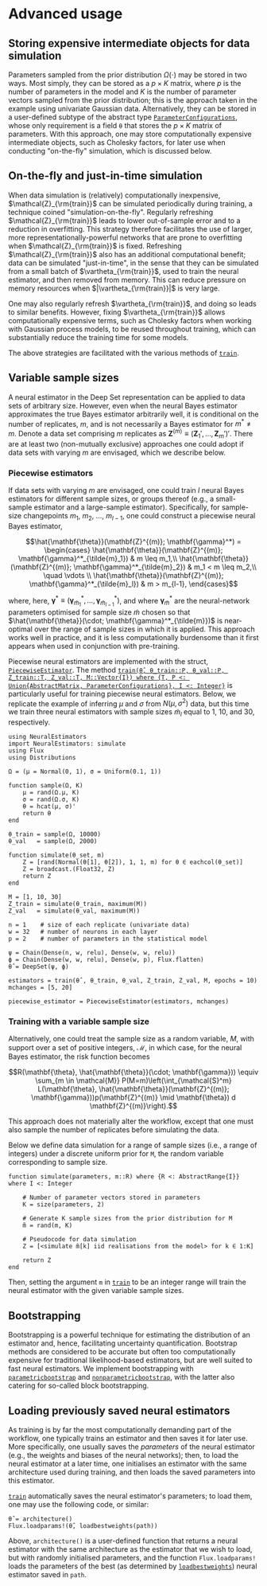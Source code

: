 # Advanced usage

## Storing expensive intermediate objects for data simulation

Parameters sampled from the prior distribution $\Omega(\cdot)$ may be stored in two ways. Most simply, they can be stored as a $p \times K$ matrix, where $p$ is the number of parameters in the model and $K$ is the number of parameter vectors sampled from the prior distribution; this is the approach taken in the example using univariate Gaussian data. Alternatively, they can be stored in a user-defined subtype of the abstract type [`ParameterConfigurations`](@ref), whose only requirement is a field `θ` that stores the $p \times K$ matrix of parameters. With this approach, one may store computationally expensive intermediate objects, such as Cholesky factors, for later use when conducting "on-the-fly" simulation, which is discussed below.

## On-the-fly and just-in-time simulation

When data simulation is (relatively) computationally inexpensive, $\mathcal{Z}_{\rm{train}}$ can be simulated periodically during training, a technique coined "simulation-on-the-fly". Regularly refreshing $\mathcal{Z}_{\rm{train}}$ leads to lower out-of-sample error and to a reduction in overfitting. This strategy therefore facilitates the use of larger, more representationally-powerful networks that are prone to overfitting when $\mathcal{Z}_{\rm{train}}$ is fixed. Refreshing $\mathcal{Z}_{\rm{train}}$ also has an additional computational benefit; data can be simulated "just-in-time", in the sense that they can be simulated from a small batch of $\vartheta_{\rm{train}}$, used to train the neural estimator, and then removed from memory. This can reduce pressure on memory resources when $|\vartheta_{\rm{train}}|$ is very large.

One may also regularly refresh $\vartheta_{\rm{train}}$, and doing so leads to similar benefits. However, fixing $\vartheta_{\rm{train}}$ allows computationally expensive terms, such as Cholesky factors when working with Gaussian process models, to be reused throughout training, which can substantially reduce the training time for some models.  

The above strategies are facilitated with the various methods of [`train`](@ref).


## Variable sample sizes

A neural estimator in the Deep Set representation can be applied to data sets of arbitrary size. However, even when the neural Bayes estimator approximates the true Bayes estimator arbitrarily well, it is conditional on the number of replicates, $m$, and is not necessarily a Bayes estimator for $m^* \ne m$. Denote a data set comprising $m$ replicates as $\mathbf{Z}^{(m)} \equiv (\mathbf{Z}_1', \dots, \mathbf{Z}_m')'$. There are at least two (non-mutually exclusive) approaches one could adopt if data sets with varying $m$ are envisaged, which we describe below.

### Piecewise estimators

If data sets with varying $m$ are envisaged, one could train $l$ neural Bayes estimators for different sample sizes, or groups thereof (e.g., a small-sample estimator and a large-sample estimator).
 Specifically, for sample-size changepoints $m_1$, $m_2$, $\dots$, $m_{l-1}$, one could construct a piecewise neural Bayes estimator,
```math
\hat{\mathbf{\theta}}(\mathbf{Z}^{(m)}; \mathbf{\gamma}^*)
=
\begin{cases}
\hat{\mathbf{\theta}}(\mathbf{Z}^{(m)}; \mathbf{\gamma}^*_{\tilde{m}_1}) & m \leq m_1,\\
\hat{\mathbf{\theta}}(\mathbf{Z}^{(m)}; \mathbf{\gamma}^*_{\tilde{m}_2}) & m_1 < m \leq m_2,\\
\quad \vdots \\
\hat{\mathbf{\theta}}(\mathbf{Z}^{(m)}; \mathbf{\gamma}^*_{\tilde{m}_l}) & m > m_{l-1},
\end{cases}
```
where, here, $\mathbf{\gamma}^* \equiv (\mathbf{\gamma}^*_{\tilde{m}_1}, \dots, \mathbf{\gamma}^*_{\tilde{m}_{l-1}})$, and where $\mathbf{\gamma}^*_{\tilde{m}}$ are the neural-network parameters optimised for sample size $\tilde{m}$ chosen so that $\hat{\mathbf{\theta}}(\cdot; \mathbf{\gamma}^*_{\tilde{m}})$ is near-optimal over the range of sample sizes in which it is applied.
This approach works well in practice, and it is less computationally burdensome than it first appears when used in conjunction with pre-training.

Piecewise neural estimators are implemented with the struct, [`PiecewiseEstimator`](@ref). The method [`train(θ̂, θ_train::P, θ_val::P, Z_train::T, Z_val::T, M::Vector{I}) where {T, P <: Union{AbstractMatrix, ParameterConfigurations}, I <: Integer}`](@ref) is particularly useful for training piecewise neural estimators. Below, we replicate the example of inferring $\mu$ and $\sigma$ from $N(\mu, \sigma^2)$ data, but this time we train three neural estimators with sample sizes $\tilde{m}_l$ equal to 1, 10, and 30, respectively.   

```
using NeuralEstimators
import NeuralEstimators: simulate
using Flux
using Distributions

Ω = (μ = Normal(0, 1), σ = Uniform(0.1, 1))

function sample(Ω, K)
	μ = rand(Ω.μ, K)
	σ = rand(Ω.σ, K)
	θ = hcat(μ, σ)'
	return θ
end

θ_train = sample(Ω, 10000)
θ_val   = sample(Ω, 2000)

function simulate(θ_set, m)
	Z = [rand(Normal(θ[1], θ[2]), 1, 1, m) for θ ∈ eachcol(θ_set)]
	Z = broadcast.(Float32, Z)
	return Z
end

M = [1, 10, 30]
Z_train = simulate(θ_train, maximum(M))
Z_val   = simulate(θ_val, maximum(M))

n = 1    # size of each replicate (univariate data)
w = 32   # number of neurons in each layer
p = 2    # number of parameters in the statistical model

ψ = Chain(Dense(n, w, relu), Dense(w, w, relu))
ϕ = Chain(Dense(w, w, relu), Dense(w, p), Flux.flatten)
θ̂ = DeepSet(ψ, ϕ)

estimators = train(θ̂ , θ_train, θ_val, Z_train, Z_val, M, epochs = 10)
mchanges = [5, 20]

piecewise_estimator = PiecewiseEstimator(estimators, mchanges)
```

### Training with a variable sample size

Alternatively, one could treat the sample size as a random variable, $M$, with support over a set of positive integers, $\mathcal{M}$, in which case, for the neural Bayes estimator, the risk function becomes
```math
R(\mathbf{\theta}, \hat{\mathbf{\theta}}(\cdot; \mathbf{\gamma}))
\equiv
\sum_{m \in \mathcal{M}}
P(M=m)\left(\int_{\mathcal{S}^m}  L(\mathbf{\theta}, \hat{\mathbf{\theta}}(\mathbf{Z}^{(m)}; \mathbf{\gamma}))p(\mathbf{Z}^{(m)} \mid \mathbf{\theta}) d \mathbf{Z}^{(m)}\right).
```
 This approach does not materially alter the workflow, except that one must also sample the number of replicates before simulating the data.

 Below we define data simulation for a range of sample sizes (i.e., a range of integers) under a discrete uniform prior for ``M``, the random variable corresponding to sample size.

```
function simulate(parameters, m::R) where {R <: AbstractRange{I}} where I <: Integer

	# Number of parameter vectors stored in parameters
	K = size(parameters, 2)

	# Generate K sample sizes from the prior distribution for M
	m̃ = rand(m, K)

	# Pseudocode for data simulation
	Z = [<simulate m̃[k] iid realisations from the model> for k ∈ 1:K]

	return Z
end
```

Then, setting the argument `m` in [`train`](@ref) to be an integer range will train the neural estimator with the given variable sample sizes.





## Bootstrapping

Bootstrapping is a powerful technique for estimating the distribution of an estimator and, hence, facilitating uncertainty quantification. Bootstrap methods are considered to be accurate but often too computationally expensive for traditional likelihood-based estimators, but are well suited to fast neural estimators. We implement bootstrapping with  [`parametricbootstrap`](@ref) and [`nonparametricbootstrap`](@ref), with the latter also catering for so-called block bootstrapping.


## Loading previously saved neural estimators

As training is by far the most computationally demanding part of the workflow, one typically trains an estimator and then saves it for later use. More specifically, one usually saves the *parameters* of the neural estimator (e.g., the weights and biases of the neural networks); then, to load the neural estimator at a later time, one initialises an estimator with the same architecture used during training, and then loads the saved parameters into this estimator.

[`train`](@ref) automatically saves the neural estimator's parameters; to load them, one may use the following code, or similar:

```
θ̂ = architecture()
Flux.loadparams!(θ̂, loadbestweights(path))
```

Above, `architecture()` is a user-defined function that returns a neural estimator with the same architecture as the estimator that we wish to load, but with randomly initialised parameters, and the function `Flux.loadparams!` loads the parameters of the best (as determined by [`loadbestweights`](@ref)) neural estimator saved in `path`.
